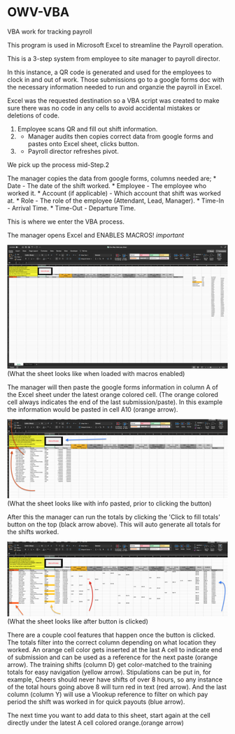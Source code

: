 # OWV-VBA
VBA work for tracking payroll

This program is used in Microsoft Excel to streamline the Payroll operation.

This is a 3-step system from employee to site manager to payroll director.

In this instance, a QR code is generated and used for the employees to clock in and out of work. Those submissions go to a google forms doc with the necessary information needed to run and organzie the payroll in Excel.

Excel was the requested destination so a VBA script was created to make sure there was no code in any cells to avoid accidental mistakes or deletions of code. 

1. Employee scans QR and fill out shift information.
1. - Manager audits then copies correct data from google forms and pastes onto Excel sheet, clicks button.
1. - Payroll director refreshes pivot.

We pick up the process mid-Step.2

The manager copies the data from google forms, columns needed are; 
    * Date - The date of the shift worked.
    * Employee - The employee who worked it.
    * Account (if applicable) - Which account that shift was worked at.
    * Role - The role of the employee (Attendant, Lead, Manager).
    * Time-In - Arrival Time.
    * Time-Out - Departure Time.

This is where we enter the VBA process.

The manager opens Excel and ENABLES MACROS! *important*

![](images/OWV-VBA_pic1.png)
(What the sheet looks like when loaded with macros enabled)

The manager will then paste the google forms information in column A of the Excel sheet under the latest orange colored cell. (The orange colored cell always indicates the end of the last submission/paste). In this example the information would be pasted in cell A10 (orange arrow).

![](images/OWV-VBA_pic2.png)
(What the sheet looks like with info pasted, prior to clicking the button)

After this the manager can run the totals by clicking the 'Click to fill totals' button on the top (black arrow above). This will auto generate all totals for the shifts worked. 

![](images/OWV-VBA_pic3.png)
(What the sheet looks like after button is clicked)

There are a couple cool features that happen once the button is clicked.
    The totals filter into the correct column depending on what location they worked.
    An orange cell color gets inserted at the last A cell to indicate end of submission and can be used as a reference for the next paste (orange arrow).
    The training shifts (column D) get color-matched to the training totals for easy navigation (yellow arrow).
    Stipulations can be put in, for example, Cheers should never have shifts of over 8 hours, so any instance of the total hours going above 8 will turn red in text (red arrow).
    And the last column (column Y) will use a Vlookup reference to filter on which pay period the shift was worked in for quick payouts (blue arrow).


The next time you want to add data to this sheet, start again at the cell directly under the latest A cell colored orange.(orange arrow)
